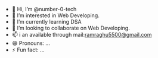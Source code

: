 - 👋 Hi, I’m @number-0-tech
- 👀 I’m interested in Web Developing.
- 🌱 I’m currently learning DSA
- 💞️ I’m looking to collaborate on Web Developing.
- 📫 i an available through mail:ramraghu5500@gmail.com
- 😄 Pronouns: ...
- ⚡ Fun fact: ...

<!---
number-0-tech/number-0-tech is a ✨ special ✨ repository because its `README.md` (this file) appears on your GitHub profile.
You can click the Preview link to take a look at your changes.
--->
